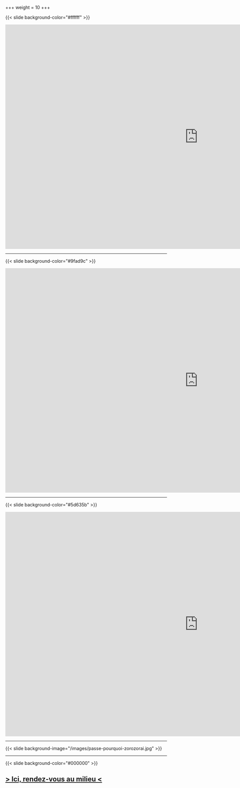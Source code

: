 +++
weight = 10
+++


{{< slide background-color="#ffffff" >}}

<iframe src="https://player.vimeo.com/video/394207199" width="1200" height="700" frameborder="0" allow="autoplay; fullscreen" allowfullscreen></iframe>

---


{{< slide background-color="#9fad9c" >}}

<iframe src="https://player.vimeo.com/video/393983256" width="1200" height="700" frameborder="0" allow="autoplay; fullscreen" allowfullscreen></iframe>


---

{{< slide background-color="#5d635b" >}}

<iframe src="https://player.vimeo.com/video/425954541" width="1200" height="700" frameborder="0" allow="autoplay; fullscreen" allowfullscreen></iframe>

---

{{< slide background-image="/images/passe-pourquoi-zorozorai.jpg" >}}

---

{{< slide background-color="#000000" >}}
## [> Ici, rendez-vous au milieu <](#/5/3)
